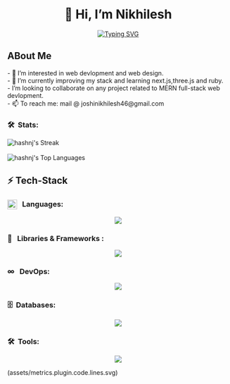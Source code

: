 <h1 align="center">👋 Hi, I’m Nikhilesh</h1>
<!--svg-->
<p align ="center">
  <a href="https://git.io/typing-svg">
    <img src="https://readme-typing-svg.herokuapp.com?font=Fira+Code&duration=1500&pause=500&color=fdb74e&center=true&vCenter=true&lines=Full+Stack+Developer;Web+Designer;Fast+Learner" alt="Typing SVG"/>
  </a>
</p>
<div >
  <h2>ABout Me</h2>
<div>- 👀 I’m interested in web devlopment and web design.</div>
<div>- 🌱 I’m currently improving my stack and learning next.js,three.js and ruby.</div>
<div>-  I’m looking to collaborate on any project related to MERN full-stack web devlopment.</div>
<div>- 📫 To reach me: mail @ joshinikhilesh46@gmail.com </div>


### 🛠️ &nbsp;Stats:

![hashnj's Streak](https://github-readme-streak-stats.herokuapp.com/?user=hashnj&theme=midnight-purple&hide_border=true)  
<br />
![hashnj's Top Languages](https://github-readme-stats.vercel.app/api/top-langs/?username=hashnj&theme=midnight-purple&show_icons=true&hide_border=true&layout=compact)
  
</div>

## ⚡️ Tech-Stack

### <img src = "https://media2.giphy.com/media/QssGEmpkyEOhBCb7e1/giphy.gif?cid=ecf05e47a0n3gi1bfqntqmob8g9aid1oyj2wr3ds3mg700bl&rid=giphy.gif" width = 22px align="top"/> &nbsp;&nbsp;Languages:

<div align="center">

<p align="center">
  <img src="https://skillicons.dev/icons?i=html,css,javascript,typescript&theme=dark" />
</p>
</div>

### 🧩 &nbsp;&nbsp;Libraries & Frameworks :

<p align="center">
  <img src="https://skillicons.dev/icons?i=tailwind,react,nodejs,express,nextjs&theme=dark" />
</p>

### ∞ &nbsp; DevOps:

<p align="center">
  <img src="https://skillicons.dev/icons?i=docker,kubernetes,linux&theme=dark" />
</p>

### 🗄️ &nbsp;Databases:

<p align="center">
  <img src="https://skillicons.dev/icons?i=mongo,mysql,postgres&theme=dark" />
</p>




### 🛠️ &nbsp;Tools:

<p align="center">
  <img src="https://skillicons.dev/icons?i=git,github,figma,vscode,bash&theme=dark" />
</p>


(assets/metrics.plugin.code.lines.svg)

<br/>
<br/>



